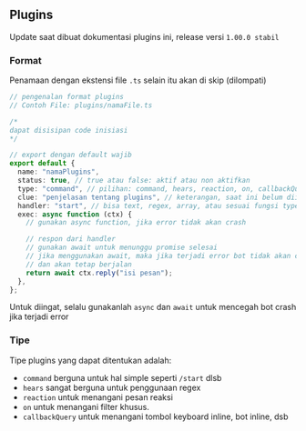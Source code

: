 ## Plugins

Update saat dibuat dokumentasi plugins ini, release versi `1.00.0 stabil`

### Format

Penamaan dengan ekstensi file `.ts` selain itu akan di skip (dilompati)

```ts
// pengenalan format plugins
// Contoh File: plugins/namaFile.ts 

/*
dapat disisipan code inisiasi
*/

// export dengan default wajib
export default {
  name: "namaPlugins",
  status: true, // true atau false: aktif atau non aktifkan
  type: "command", // pilihan: command, hears, reaction, on, callbackQuery
  clue: "penjelasan tentang plugins", // keterangan, saat ini belum diimplementasikan
  handler: "start", // bisa text, regex, array, atau sesuai fungsi type
  exec: async function (ctx) {
    // gunakan async function, jika error tidak akan crash

    // respon dari handler
    // gunakan await untuk menunggu promise selesai
    // jika menggunakan await, maka jika terjadi error bot tidak akan crash
    // dan akan tetap berjalan
    return await ctx.reply("isi pesan");
  },
};

```

Untuk diingat, selalu gunakanlah `async` dan `await` untuk mencegah bot crash jika terjadi error

### Tipe

Tipe plugins yang dapat ditentukan adalah:
- `command` berguna untuk hal simple seperti `/start` dlsb
- `hears` sangat berguna untuk penggunaan regex
- `reaction` untuk menangani pesan reaksi
- `on` untuk menangani filter khusus.
- `callbackQuery` untuk menangani tombol keyboard inline, bot inline, dsb
